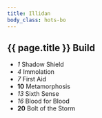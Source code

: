 ```yaml
---
title: Illidan
body_class: hots-bo
---
```


## {{ page.title }} Build

-   _1_  Shadow Shield
-   _4_  Immolation
-   _7_  First Aid
- __10__ Metamorphosis
-  _13_  Sixth Sense
-  _16_  Blood for Blood
- __20__ Bolt of the Storm









